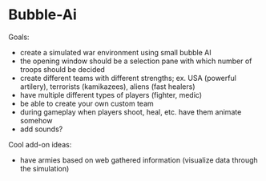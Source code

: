 Bubble-Ai
=========
Goals:
- create a simulated war environment using small bubble AI
- the opening window should be a selection pane with which number of troops should be decided
- create different teams with different strengths; ex. USA (powerful artilery), terrorists (kamikazees), aliens (fast healers)
- have multiple different types of players (fighter, medic)
- be able to create your own custom team
- during gameplay when players shoot, heal, etc. have them animate somehow
- add sounds?

Cool add-on ideas:
- have armies based on web gathered information (visualize data through the simulation)
